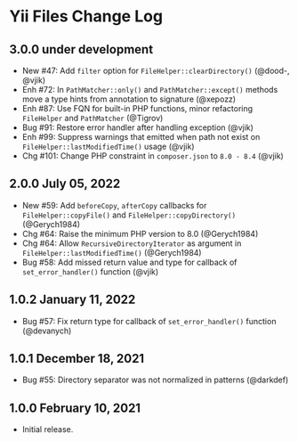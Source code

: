 # Yii Files Change Log

## 3.0.0 under development

- New #47: Add `filter` option for `FileHelper::clearDirectory()` (@dood-, @vjik)
- Enh #72: In `PathMatcher::only()` and `PathMatcher::except()` methods move a type hints from annotation
  to signature (@xepozz)
- Enh #87: Use FQN for built-in PHP functions, minor refactoring `FileHelper` and `PathMatcher` (@Tigrov)
- Bug #91: Restore error handler after handling exception (@vjik)
- Enh #99: Suppress warnings that emitted when path not exist on `FileHelper::lastModifiedTime()` usage (@vjik)  
- Chg #101: Change PHP constraint in `composer.json` to `8.0 - 8.4` (@vjik)

## 2.0.0 July 05, 2022

- New #59: Add `beforeCopy`, `afterCopy` callbacks for `FileHelper::copyFile()` and `FileHelper::copyDirectory()` (@Gerych1984)
- Chg #64: Raise the minimum PHP version to 8.0 (@Gerych1984)
- Chg #64: Allow `RecursiveDirectoryIterator` as argument in `FileHelper::lastModifiedTime()` (@Gerych1984)
- Bug #58: Add missed return value and type for callback of `set_error_handler()` function (@vjik)

## 1.0.2 January 11, 2022

- Bug #57: Fix return type for callback of `set_error_handler()` function (@devanych)

## 1.0.1 December 18, 2021

- Bug #55: Directory separator was not normalized in patterns (@darkdef)

## 1.0.0 February 10, 2021

- Initial release.
